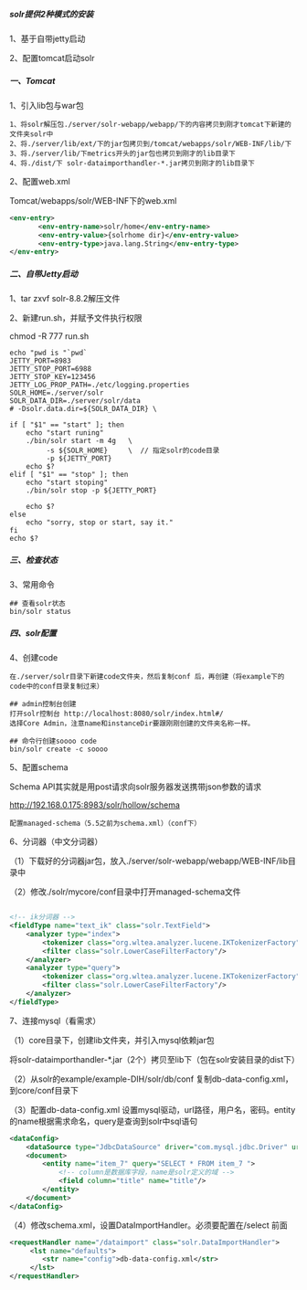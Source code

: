 ##### solr提供2种模式的安装

1、基于自带jetty启动

2、配置tomcat启动solr



##### 一、Tomcat

1、引入lib包与war包

```
1、将solr解压包./server/solr-webapp/webapp/下的内容拷贝到刚才tomcat下新建的文件夹solr中
2、将./server/lib/ext/下的jar包拷贝到/tomcat/webapps/solr/WEB-INF/lib/下
3、将./server/lib/下metrics开头的jar包也拷贝到刚才的lib目录下
4、将./dist/下 solr-dataimporthandler-*.jar拷贝到刚才的lib目录下
```

2、配置web.xml

Tomcat/webapps/solr/WEB-INF下的web.xml

```xml
<env-entry>
       <env-entry-name>solr/home</env-entry-name>
       <env-entry-value>{solrhome dir}</env-entry-value>
       <env-entry-type>java.lang.String</env-entry-type>
</env-entry>
```



##### 二、自带Jetty启动

1、tar zxvf solr-8.8.2解压文件

2、新建run.sh，并赋予文件执行权限

chmod -R 777 run.sh

```shell script
echo "pwd is "`pwd`
JETTY_PORT=8983
JETTY_STOP_PORT=6988
JETTY_STOP_KEY=123456
JETTY_LOG_PROP_PATH=./etc/logging.properties
SOLR_HOME=./server/solr
SOLR_DATA_DIR=./server/solr/data
# -Dsolr.data.dir=${SOLR_DATA_DIR} \

if [ "$1" == "start" ]; then
    echo "start runing"
    ./bin/solr start -m 4g   \
         -s ${SOLR_HOME}     \  // 指定solr的code目录
         -p ${JETTY_PORT}
    echo $?
elif [ "$1" == "stop" ]; then
    echo "start stoping"
    ./bin/solr stop -p ${JETTY_PORT}

    echo $?
else
    echo "sorry, stop or start, say it."
fi
echo $?
```



##### 三、检查状态

3、常用命令

```shell script
## 查看solr状态
bin/solr status
```



##### 四、solr配置

4、创建code

```shell
在./server/solr目录下新建code文件夹，然后复制conf 后，再创建（将example下的code中的conf目录复制过来）

## admin控制台创建
打开solr控制台 http://localhost:8080/solr/index.html#/ 
选择Core Admin，注意name和instanceDir要跟刚刚创建的文件夹名称一样。

## 命令行创建soooo code
bin/solr create -c soooo
```

5、配置schema

Schema API其实就是用post请求向solr服务器发送携带json参数的请求

<http://192.168.0.175:8983/solr/hollow/schema>

```
配置managed-schema（5.5之前为schema.xml）（conf下）
```

6、分词器（中文分词器）

（1）下载好的分词器jar包，放入./server/solr-webapp/webapp/WEB-INF/lib目录中

（2）修改./solr/mycore/conf目录中打开managed-schema文件

```xml

<!-- ik分词器 -->
<fieldType name="text_ik" class="solr.TextField">
    <analyzer type="index">
        <tokenizer class="org.wltea.analyzer.lucene.IKTokenizerFactory" useSmart="false" conf="ik.conf"/>
        <filter class="solr.LowerCaseFilterFactory"/>
    </analyzer>
    <analyzer type="query">
        <tokenizer class="org.wltea.analyzer.lucene.IKTokenizerFactory" useSmart="true" conf="ik.conf"/>
        <filter class="solr.LowerCaseFilterFactory"/>
    </analyzer>
</fieldType>
```

7、连接mysql（看需求）

（1）core目录下，创建lib文件夹，并引入mysql依赖jar包

​         将solr-dataimporthandler-*.jar（2个）拷贝至lib下（包在solr安装目录的dist下）

（2）从solr的example/example-DIH/solr/db/conf 复制db-data-config.xml，到core/conf目录下

（3）配置db-data-config.xml 设置mysql驱动，url路径，用户名，密码。entity的name根据需求命名，query是查询到solr中sql语句
```xml
<dataConfig>
    <dataSource type="JdbcDataSource" driver="com.mysql.jdbc.Driver" url="jdbc:mysql://192.168.0.1:3306/mysql" user="root" password="root"/>
    <document>
        <entity name="item_7" query="SELECT * FROM item_7 ">
            <!-- column是数据库字段，name是solr定义的域 -->
            <field column="title" name="title"/>
        </entity>
    </document>
</dataConfig>
```
（4）修改schema.xml，设置DataImportHandler。必须要配置在/select 前面

```xml
<requestHandler name="/dataimport" class="solr.DataImportHandler">
     <lst name="defaults">
        <str name="config">db-data-config.xml</str>
     </lst>
</requestHandler>
```

